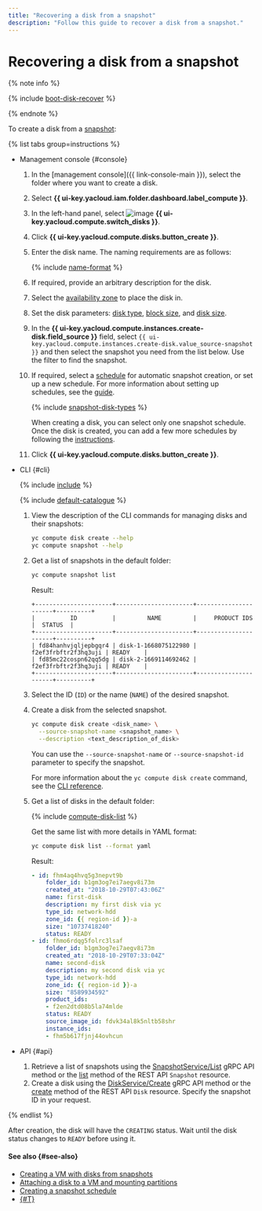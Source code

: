 ```yaml
---
title: "Recovering a disk from a snapshot"
description: "Follow this guide to recover a disk from a snapshot."
---
```


# Recovering a disk from a snapshot

{% note info %}

{% include [boot-disk-recover](../../../_includes/compute/boot-disk-recover.md) %}

{% endnote %}

To create a disk from a [snapshot](../../concepts/snapshot.md):

{% list tabs group=instructions %}

- Management console {#console}

   1. In the [management console]({{ link-console-main }}), select the folder where you want to create a disk.
   1. Select **{{ ui-key.yacloud.iam.folder.dashboard.label_compute }}**.
   1. In the left-hand panel, select ![image](../../../_assets/compute/disks-pic.svg) **{{ ui-key.yacloud.compute.switch_disks }}**.
   1. Click **{{ ui-key.yacloud.compute.disks.button_create }}**.
   1. Enter the disk name. The naming requirements are as follows:

      {% include [name-format](../../../_includes/name-format.md) %}

   1. If required, provide an arbitrary description for the disk.
   1. Select the [availability zone](../../../overview/concepts/geo-scope.md) to place the disk in.
   1. Set the disk parameters: [disk type](../../concepts/disk.md#disks_types), [block size](../../concepts/disk.md#maximum-disk-size), and [disk size](../../concepts/disk.md#maximum-disk-size).
   1. In the **{{ ui-key.yacloud.compute.instances.create-disk.field_source }}** field, select `{{ ui-key.yacloud.compute.instances.create-disk.value_source-snapshot }}` and then select the snapshot you need from the list below. Use the filter to find the snapshot.
   1. If required, select a [schedule](../../concepts/snapshot-schedule.md) for automatic snapshot creation, or set up a new schedule. For more information about setting up schedules, see the [guide](../snapshot-control/create-schedule.md).

      {% include [snapshot-disk-types](../../../_includes/compute/snapshot-disk-types.md) %}

      When creating a disk, you can select only one snapshot schedule. Once the disk is created, you can add a few more schedules by following the [instructions](../disk-control/configure-schedule.md#add-schedule).

   1. Click **{{ ui-key.yacloud.compute.disks.button_create }}**.

- CLI {#cli}

   {% include [include](../../../_includes/cli-install.md) %}

   {% include [default-catalogue](../../../_includes/default-catalogue.md) %}

   1. View the description of the CLI commands for managing disks and their snapshots:

      ```bash
      yc compute disk create --help
      yc compute snapshot --help
      ```

   1. Get a list of snapshots in the default folder:

      ```bash
      yc compute snapshot list
      ```
      Result:
      ```text
      +----------------------+----------------------+----------------------+----------+
      |          ID          |         NAME         |     PRODUCT IDS      |  STATUS  |
      +----------------------+----------------------+----------------------+----------+
      | fd84hanhvjqljepbgqr4 | disk-1-1668075122980 | f2ef3frbftr2f3hq3uji | READY    |
      | fd85mc22cospn62qq5dg | disk-2-1669114692462 | f2ef3frbftr2f3hq3uji | READY    |
      +----------------------+----------------------+----------------------+----------+
      ```

   1. Select the ID (`ID`) or the name (`NAME`) of the desired snapshot.

   1. Create a disk from the selected snapshot.

      ```bash
      yc compute disk create <disk_name> \
        --source-snapshot-name <snapshot_name> \
        --description <text_description_of_disk>
      ```
      You can use the `--source-snapshot-name` or `--source-snapshot-id` parameter to specify the snapshot.

      For more information about the `yc compute disk create` command, see the [CLI reference](../../../cli/cli-ref/managed-services/compute/disk/create.md).

   1. Get a list of disks in the default folder:

      {% include [compute-disk-list](../../../_includes/compute/disk-list.md) %}

      Get the same list with more details in YAML format:

      ```bash
      yc compute disk list --format yaml
      ```

      Result:
      ```yaml
      - id: fhm4aq4hvq5g3nepvt9b
          folder_id: b1gm3og7ei7aegv8i73m
          created_at: "2018-10-29T07:43:06Z"
          name: first-disk
          description: my first disk via yc
          type_id: network-hdd
          zone_id: {{ region-id }}-a
          size: "10737418240"
          status: READY
      - id: fhmo6rdqg5folrc3lsaf
          folder_id: b1gm3og7ei7aegv8i73m
          created_at: "2018-10-29T07:33:04Z"
          name: second-disk
          description: my second disk via yc
          type_id: network-hdd
          zone_id: {{ region-id }}-a
          size: "8589934592"
          product_ids:
          - f2en2dtd08b5la74mlde
          status: READY
          source_image_id: fdvk34al8k5nltb58shr
          instance_ids:
          - fhm5b617fjnj44ovhcun
      ```

- API {#api}

   1. Retrieve a list of snapshots using the [SnapshotService/List](../../api-ref/grpc/snapshot_service.md#List) gRPC API method or the [list](../../api-ref/Snapshot/list.md) method of the REST API `Snapshot` resource.
   1. Create a disk using the [DiskService/Create](../../api-ref/grpc/disk_service.md#Create) gRPC API method or the [create](../../api-ref/Disk/create.md) method of the REST API `Disk` resource. Specify the snapshot ID in your request.

{% endlist %}

After creation, the disk will have the `CREATING` status. Wait until the disk status changes to `READY` before using it.

#### See also {#see-also}

* [Creating a VM with disks from snapshots](../vm-create/create-from-snapshots.md)
* [Attaching a disk to a VM and mounting partitions](../vm-control/vm-attach-disk.md)
* [Creating a snapshot schedule](../snapshot-control/create-schedule.md)
* [{#T}](../../../backup/concepts/index.md)
